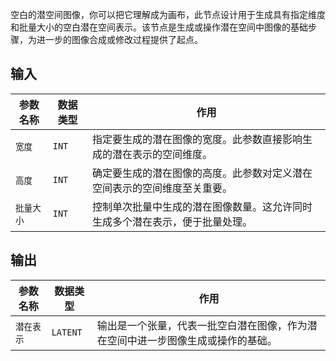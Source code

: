 空白的潜空间图像，你可以把它理解成为画布，此节点设计用于生成具有指定维度和批量大小的空白潜在空间表示。该节点是生成或操作潜在空间中图像的基础步骤，为进一步的图像合成或修改过程提供了起点。

## 输入

| 参数名称 | 数据类型 | 作用 |
| --- | --- | --- |
| `宽度` | `INT` | 指定要生成的潜在图像的宽度。此参数直接影响生成的潜在表示的空间维度。 |
| `高度` | `INT` | 确定要生成的潜在图像的高度。此参数对定义潜在空间表示的空间维度至关重要。 |
| `批量大小` | `INT` | 控制单次批量中生成的潜在图像数量。这允许同时生成多个潜在表示，便于批量处理。 |

## 输出

| 参数名称 | 数据类型 | 作用 |
| --- | --- | --- |
| `潜在表示` | `LATENT` | 输出是一个张量，代表一批空白潜在图像，作为潜在空间中进一步图像生成或操作的基础。 |
